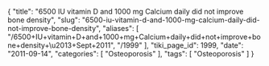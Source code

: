{
    "title": "6500 IU vitamin D and 1000 mg Calcium daily did not improve bone density",
    "slug": "6500-iu-vitamin-d-and-1000-mg-calcium-daily-did-not-improve-bone-density",
    "aliases": [
        "/6500+IU+vitamin+D+and+1000+mg+Calcium+daily+did+not+improve+bone+density+\u2013+Sept+2011",
        "/1999"
    ],
    "tiki_page_id": 1999,
    "date": "2011-09-14",
    "categories": [
        "Osteoporosis"
    ],
    "tags": [
        "Osteoporosis"
    ]
}